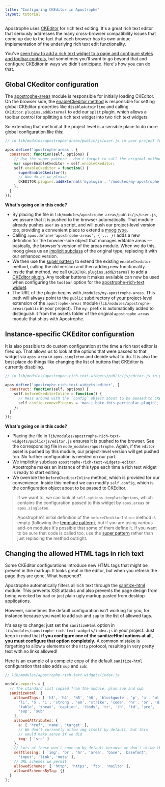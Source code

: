 ```yaml
---
title: "Configuring CKEditor in Apostrophe"
layout: tutorial
---
```


Apostrophe uses [CKEditor](http://docs.ckeditor.com/) for rich text editing. It's a great rich text editor that seriously addresses the many cross-browser compatibility issues that come up due to the fact that each browser has its own unique implementation of the underlying rich text edit functionality.

You've [seen how to add a rich text widget to a page and configure styles and toolbar controls](/tutorials/core-concepts/01-pages-and-navigation/widgets-singletons-and-areas.md), but sometimes you'll want to go beyond that and configure CKEditor in ways we didn't anticipate. Here's how you can do that.

## Global CKeditor configuration

The [apostrophe-areas](/modules/apostrophe-areas/README.md) module is responsible for initially loading CKEditor. On the browser side, the [enableCkeditor method](/modules/apostrophe-areas/browser-apostrophe-areas.me#enableckeditor) is responsible for setting global CKEditor properties like `disableAutoinline` and calling `CKEditor.plugins.addExternal` to add our `split` plugin, which allows a toolbar control for splitting a rich text widget into two rich text widgets.

So extending that method at the project level is a sensible place to do more global configuration like this:

```javascript
// in lib/modules/apostrophe-areas/public/js/user.js in your project folder

apos.define('apostrophe-areas', {
  construct: function(self, options) {
    // Use the super pattern - don't forget to call the original method
    var superEnableCkeditor = self.enableCkeditor;
    self.enableCkeditor = function() {
      superEnableCkeditor();
      // Now do as we please
      CKEDITOR.plugins.addExternal('myplugin', '/modules/my-apostrophe-areas/js/ckeditorPlugins/YOUR-PLUGIN-NAME/', 'plugin.js');
    };
  }
});
```

**What's going on in this code?**

* By placing the file in `lib/modules/apostrophe-areas/public/js/user.js`, we assure that it is pushed to the browser automatically. That module already pushes `user` as a script, and will push our project-level version too, providing a convenient place to extend a [moog type](other/glossary.md#moog-type).
* Calling `apos.define('apostrophe-areas', { ... })` adds a new definition for the browser-side object that manages editable areas — basically, the browser's version of the areas module. When we do this, moog gives us an [implicit subclass](/other/glossary.md#implicit-subclassing) of the original type, replacing it with our enhanced version.
* We then use the [super pattern](/other/glossary.md#super-pattern) to extend the existing `enableCkeditor` method, calling the old version and then adding new functionality.
* Inside that method, we call `CKEDITOR.plugins.addExternal` to add a [CKEditor plugin](http://ckeditor.com/addons/plugins/all). Any toolbar buttons it makes available can now be used when configuring the `toolbar` option for the [apostrophe-rich-text widget](/modules/apostrophe-rich-text-widgets/README.md).
* The URL of the plugin begins with `/modules/my-apostrophe-areas`. This path will always point to the `public` subdirectory of your project-level extension of the `apostrophe-areas` module (`lib/modules/apostrophe-areas/public` in your project). The `my-` prefix is automatically added to distinguish it from the assets folder of the original `apostrophe-areas` module that ships with Apostrophe.

## Instance-specific CKEditor configuration

It is also possible to do custom configuration at the time a rich text editor is fired up. That allows us to look at the options that were passed to that widget via `apos.area` or `apos.singleton` and decide what to do. It is also the best place do things like changing the list of buttons that CKEditor is currently disabling.

```javascript
// in lib/modules/apostrophe-rich-text-widgets/public/js/editor.js in your project folder

apos.define('apostrophe-rich-text-widgets-editor', {
  construct: function(self, options) {
    self.beforeCkeditorInline = function() {
      // Mess around with the `config` object about to be passed to CKEditor
      self.config.removePlugins = 'man-i-hate-this-particular-plugin';
    };
  }
});
```

**What's going on in this code?**

* Placing the file in `lib/modules/apostrophe-rich-text-widgets/public/js/editor.js` ensures it is pushed to the browser. See the corresponding file in `node_modules/apostrophe`. Again, if the `editor` asset is pushed by this module, our project-level version will get pushed too. No further configuration is needed on our part.
* We implicitly subclass `apostrophe-rich-text-widgets-editor`. Apostrophe makes an instance of this type each time a rich text widget is ready to start editing.
* We override the `beforeCkeditorInline` method, which is provided for our convenience. Inside this method we can modify `self.config`, which is the configuration object about to be passed to CKEditor.

> If we want to, we can look at `self.options.templateOptions`, which contains the configuration passed to this widget by `apos.areas` or `apos.singleton`.

> Apostrophe's initial definition of the `beforeCkeditorInline` method is empty (following the [template pattern](https://en.wikipedia.org/wiki/Template_method_pattern)), but if you are using various add-on modules it's possible that some of them define it. If you want to be sure that code is called too, use the [super pattern](/other/glossary.md#super-pattern) rather than just replacing the method outright.

## Changing the allowed HTML tags in rich text

Some CKEditor configurations introduce new HTML tags that might be present in the markup. It looks great in the editor, but when you refresh the page they are gone. What happened?

Apostrophe automatically filters all rich text through the [sanitize-html](https://npmjs.org/package/sanitize-html) module. This prevents XSS attacks and also prevents the page design from being wrecked by bad or just plain ugly markup pasted from desktop applications.

However, sometimes the default configuration isn't working for you, for instance because you want to add `sub` and `sup` to the list of allowed tags.

It's easy to change: just set the `sanitizeHtml` option in `lib/modules/apostrophe-rich-text-widgets/index.js` in your project. Just keep in mind that **if you configure one of the sanitizeHtml options at all, you must configure that option completely.** A common mistake is forgetting to allow `a` elements or the `http` protocol, resulting in very pretty text with no links allowed!

Here is an example of a complete copy of the default `sanitize-html` configuration that also adds `sup` and `sub`:

```javascript
// lib/modules/apostrophe-rich-text-widgets/index.js

module.exports = {
  // The standard list copied from the module, plus sup and sub
  sanitizeHtml: {
    allowedTags: [ 'h3', 'h4', 'h5', 'h6', 'blockquote', 'p', 'a', 'ul', 'ol',
      'li', 'b', 'i', 'strong', 'em', 'strike', 'code', 'hr', 'br', 'div',
      'table', 'thead', 'caption', 'tbody', 'tr', 'th', 'td', 'pre',
      'sup', 'sub'
    ],
    allowedAttributes: {
      a: [ 'href', 'name', 'target' ],
      // We don't currently allow img itself by default, but this
      // would make sense if we did
      img: [ 'src' ]
    },
    // Lots of these won't come up by default because we don't allow them
    selfClosing: [ 'img', 'br', 'hr', 'area', 'base', 'basefont',
      'input', 'link', 'meta' ],
    // URL schemes we permit
    allowedSchemes: [ 'http', 'https', 'ftp', 'mailto' ],
    allowedSchemesByTag: {}
  }
};
```






